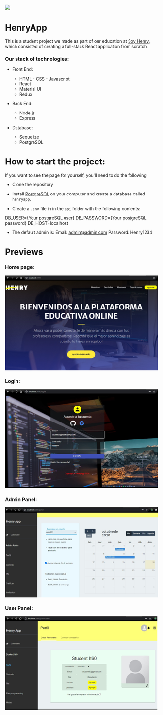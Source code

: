 <p align='left'>
    <img src='https://static.wixstatic.com/media/85087f_0d84cbeaeb824fca8f7ff18d7c9eaafd~mv2.png/v1/fill/w_160,h_30,al_c,q_85,usm_0.66_1.00_0.01/Logo_completo_Color_1PNG.webp' </img>
</p>

# HenryApp

This is a student project we made as part of our education at [Soy Henry](https://www.soyhenry.com/), which consisted of creating a full-stack React application from scratch.

### Our stack of technologies:

- Front End:
    + HTML - CSS - Javascript
    + React
    + Material UI
    + Redux

- Back End:
    + Node.js
    + Express
    
- Database: 
    + Sequelize
    + PostgreSQL

# How to start the project:

If you want to see the page for yourself, you'll need to do the following:

- Clone the repository 

- Install [PostgreSQL](https://www.postgresql.org/) on your computer and create a database called `henryapp`.


- Create a `.env` file in in the `api` folder with the following contents:

DB_USER={Your postgreSQL user}
DB_PASSWORD={Your postgreSQL password}
DB_HOST=localhost

- The default admin is:
Email: admin@admin.com
Password: Henry1234


# Previews

### Home page:

![alt text](./home.jpg "Home Page")

### Login:
![alt text](./login.jpg "Login")

### Admin Panel:
![alt text](./adminpanel.jpg "Admin Panel")

### User Panel:
![alt text](./userpanel.jpg "User Panel")